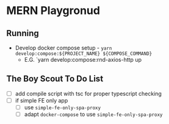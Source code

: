 # MERN Playgronud

## Running
- Develop docker compose setup - `yarn develop:compose:${PROJECT_NAME} ${COMPOSE_COMMAND}`
  - E.G. `yarn develop:compose:rnd-axios-http up

## The Boy Scout To Do List
- [ ] add compile script with tsc for proper typescript checking
-   [ ] if simple FE only app
    -   [ ] use `simple-fe-only-spa-proxy`
    -   [ ] adapt `docker-compose` to use `simple-fe-only-spa-proxy`
